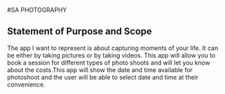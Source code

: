 #SA PHOTOGRAPHY
## Statement of Purpose and Scope
The app I want to represent is about capturing moments of your life. It can be either by taking pictures or by taking videos. 
This app will allow you to book a session for different types of photo shoots and will let you know about the costs.This app will show the date and time available for photoshoot and the user will be able to select date and time at their convenience.
##





